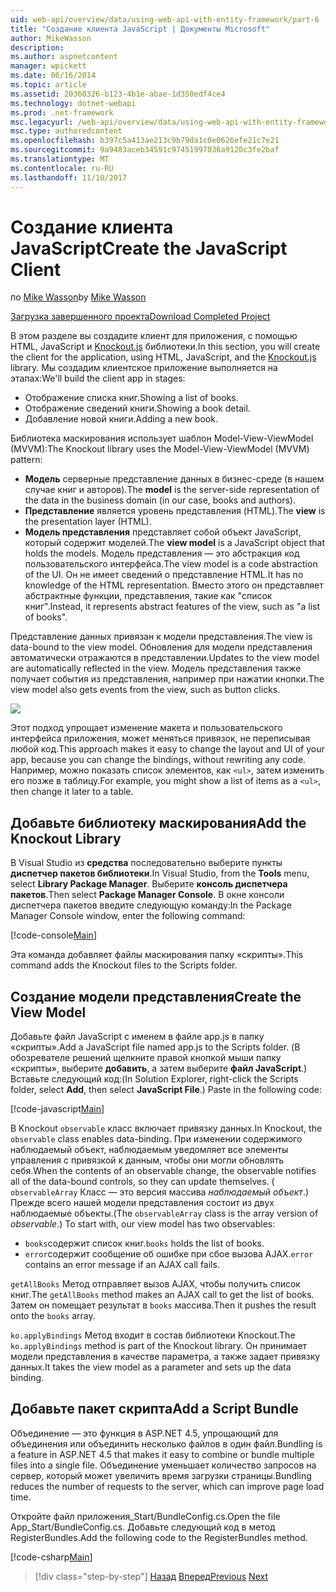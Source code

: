 ```yaml
---
uid: web-api/overview/data/using-web-api-with-entity-framework/part-6
title: "Создание клиента JavaScript | Документы Microsoft"
author: MikeWasson
description: 
ms.author: aspnetcontent
manager: wpickett
ms.date: 06/16/2014
ms.topic: article
ms.assetid: 20360326-b123-4b1e-abae-1d350edf4ce4
ms.technology: dotnet-webapi
ms.prod: .net-framework
msc.legacyurl: /web-api/overview/data/using-web-api-with-entity-framework/part-6
msc.type: authoredcontent
ms.openlocfilehash: b397c5a413ae213c9b79da1c0e0626efe21c7e21
ms.sourcegitcommit: 9a9483aceb34591c97451997036a9120c3fe2baf
ms.translationtype: MT
ms.contentlocale: ru-RU
ms.lasthandoff: 11/10/2017
---
```

<a name="create-the-javascript-client"></a><span data-ttu-id="b65b1-102">Создание клиента JavaScript</span><span class="sxs-lookup"><span data-stu-id="b65b1-102">Create the JavaScript Client</span></span>
====================
<span data-ttu-id="b65b1-103">по [Mike Wasson](https://github.com/MikeWasson)</span><span class="sxs-lookup"><span data-stu-id="b65b1-103">by [Mike Wasson](https://github.com/MikeWasson)</span></span>

[<span data-ttu-id="b65b1-104">Загрузка завершенного проекта</span><span class="sxs-lookup"><span data-stu-id="b65b1-104">Download Completed Project</span></span>](https://github.com/MikeWasson/BookService)

<span data-ttu-id="b65b1-105">В этом разделе вы создадите клиент для приложения, с помощью HTML, JavaScript и [Knockout.js](http://knockoutjs.com/) библиотеки.</span><span class="sxs-lookup"><span data-stu-id="b65b1-105">In this section, you will create the client for the application, using HTML, JavaScript, and the [Knockout.js](http://knockoutjs.com/) library.</span></span> <span data-ttu-id="b65b1-106">Мы создадим клиентское приложение выполняется на этапах:</span><span class="sxs-lookup"><span data-stu-id="b65b1-106">We'll build the client app in stages:</span></span>

- <span data-ttu-id="b65b1-107">Отображение списка книг.</span><span class="sxs-lookup"><span data-stu-id="b65b1-107">Showing a list of books.</span></span>
- <span data-ttu-id="b65b1-108">Отображение сведений книги.</span><span class="sxs-lookup"><span data-stu-id="b65b1-108">Showing a book detail.</span></span>
- <span data-ttu-id="b65b1-109">Добавление новой книги.</span><span class="sxs-lookup"><span data-stu-id="b65b1-109">Adding a new book.</span></span>

<span data-ttu-id="b65b1-110">Библиотека маскирования использует шаблон Model-View-ViewModel (MVVM):</span><span class="sxs-lookup"><span data-stu-id="b65b1-110">The Knockout library uses the Model-View-ViewModel (MVVM) pattern:</span></span>

- <span data-ttu-id="b65b1-111">**Модель** серверные представление данных в бизнес-среде (в нашем случае книг и авторов).</span><span class="sxs-lookup"><span data-stu-id="b65b1-111">The **model** is the server-side representation of the data in the business domain (in our case, books and authors).</span></span>
- <span data-ttu-id="b65b1-112">**Представление** является уровень представления (HTML).</span><span class="sxs-lookup"><span data-stu-id="b65b1-112">The **view** is the presentation layer (HTML).</span></span>
- <span data-ttu-id="b65b1-113">**Модель представления** представляет собой объект JavaScript, который содержит моделей.</span><span class="sxs-lookup"><span data-stu-id="b65b1-113">The **view model** is a JavaScript object that holds the models.</span></span> <span data-ttu-id="b65b1-114">Модель представления — это абстракция код пользовательского интерфейса.</span><span class="sxs-lookup"><span data-stu-id="b65b1-114">The view model is a code abstraction of the UI.</span></span> <span data-ttu-id="b65b1-115">Он не имеет сведений о представление HTML.</span><span class="sxs-lookup"><span data-stu-id="b65b1-115">It has no knowledge of the HTML representation.</span></span> <span data-ttu-id="b65b1-116">Вместо этого он представляет абстрактные функции, представления, такие как &quot;список книг&quot;.</span><span class="sxs-lookup"><span data-stu-id="b65b1-116">Instead, it represents abstract features of the view, such as &quot;a list of books&quot;.</span></span>

<span data-ttu-id="b65b1-117">Представление данных привязан к модели представления.</span><span class="sxs-lookup"><span data-stu-id="b65b1-117">The view is data-bound to the view model.</span></span> <span data-ttu-id="b65b1-118">Обновления для модели представления автоматически отражаются в представлении.</span><span class="sxs-lookup"><span data-stu-id="b65b1-118">Updates to the view model are automatically reflected in the view.</span></span> <span data-ttu-id="b65b1-119">Модель представления также получает события из представления, например при нажатии кнопки.</span><span class="sxs-lookup"><span data-stu-id="b65b1-119">The view model also gets events from the view, such as button clicks.</span></span>

![](part-6/_static/image1.png)

<span data-ttu-id="b65b1-120">Этот подход упрощает изменение макета и пользовательского интерфейса приложения, может меняться привязок, не переписывая любой код.</span><span class="sxs-lookup"><span data-stu-id="b65b1-120">This approach makes it easy to change the layout and UI of your app, because you can change the bindings, without rewriting any code.</span></span> <span data-ttu-id="b65b1-121">Например, можно показать список элементов, как `<ul>`, затем изменить его позже в таблицу.</span><span class="sxs-lookup"><span data-stu-id="b65b1-121">For example, you might show a list of items as a `<ul>`, then change it later to a table.</span></span>

## <a name="add-the-knockout-library"></a><span data-ttu-id="b65b1-122">Добавьте библиотеку маскирования</span><span class="sxs-lookup"><span data-stu-id="b65b1-122">Add the Knockout Library</span></span>

<span data-ttu-id="b65b1-123">В Visual Studio из **средства** последовательно выберите пункты **диспетчер пакетов библиотеки**.</span><span class="sxs-lookup"><span data-stu-id="b65b1-123">In Visual Studio, from the **Tools** menu, select **Library Package Manager**.</span></span> <span data-ttu-id="b65b1-124">Выберите **консоль диспетчера пакетов**.</span><span class="sxs-lookup"><span data-stu-id="b65b1-124">Then select **Package Manager Console**.</span></span> <span data-ttu-id="b65b1-125">В окне консоли диспетчера пакетов введите следующую команду:</span><span class="sxs-lookup"><span data-stu-id="b65b1-125">In the Package Manager Console window, enter the following command:</span></span>

[!code-console[Main](part-6/samples/sample1.cmd)]

<span data-ttu-id="b65b1-126">Эта команда добавляет файлы маскирования папку «скрипты».</span><span class="sxs-lookup"><span data-stu-id="b65b1-126">This command adds the Knockout files to the Scripts folder.</span></span>

## <a name="create-the-view-model"></a><span data-ttu-id="b65b1-127">Создание модели представления</span><span class="sxs-lookup"><span data-stu-id="b65b1-127">Create the View Model</span></span>

<span data-ttu-id="b65b1-128">Добавьте файл JavaScript с именем в файле app.js в папку «скрипты».</span><span class="sxs-lookup"><span data-stu-id="b65b1-128">Add a JavaScript file named app.js to the Scripts folder.</span></span> <span data-ttu-id="b65b1-129">(В обозревателе решений щелкните правой кнопкой мыши папку «скрипты», выберите **добавить**, а затем выберите **файл JavaScript**.) Вставьте следующий код:</span><span class="sxs-lookup"><span data-stu-id="b65b1-129">(In Solution Explorer, right-click the Scripts folder, select **Add**, then select **JavaScript File**.) Paste in the following code:</span></span>

[!code-javascript[Main](part-6/samples/sample2.js)]

<span data-ttu-id="b65b1-130">В Knockout `observable` класс включает привязку данных.</span><span class="sxs-lookup"><span data-stu-id="b65b1-130">In Knockout, the `observable` class enables data-binding.</span></span> <span data-ttu-id="b65b1-131">При изменении содержимого наблюдаемый объект, наблюдаемым уведомляет все элементы управления с привязкой к данным, чтобы они могли обновлять себя.</span><span class="sxs-lookup"><span data-stu-id="b65b1-131">When the contents of an observable change, the observable notifies all of the data-bound controls, so they can update themselves.</span></span> <span data-ttu-id="b65b1-132">( `observableArray` Класс — это версия массива *наблюдаемый объект*.) Прежде всего нашей модели представления состоит из двух наблюдаемые объекты.</span><span class="sxs-lookup"><span data-stu-id="b65b1-132">(The `observableArray` class is the array version of *observable*.) To start with, our view model has two observables:</span></span>

- <span data-ttu-id="b65b1-133">`books`содержит список книг.</span><span class="sxs-lookup"><span data-stu-id="b65b1-133">`books` holds the list of books.</span></span>
- <span data-ttu-id="b65b1-134">`error`содержит сообщение об ошибке при сбое вызова AJAX.</span><span class="sxs-lookup"><span data-stu-id="b65b1-134">`error` contains an error message if an AJAX call fails.</span></span>

<span data-ttu-id="b65b1-135">`getAllBooks` Метод отправляет вызов AJAX, чтобы получить список книг.</span><span class="sxs-lookup"><span data-stu-id="b65b1-135">The `getAllBooks` method makes an AJAX call to get the list of books.</span></span> <span data-ttu-id="b65b1-136">Затем он помещает результат в `books` массива.</span><span class="sxs-lookup"><span data-stu-id="b65b1-136">Then it pushes the result onto the `books` array.</span></span>

<span data-ttu-id="b65b1-137">`ko.applyBindings` Метод входит в состав библиотеки Knockout.</span><span class="sxs-lookup"><span data-stu-id="b65b1-137">The `ko.applyBindings` method is part of the Knockout library.</span></span> <span data-ttu-id="b65b1-138">Он принимает модели представления в качестве параметра, а также задает привязку данных.</span><span class="sxs-lookup"><span data-stu-id="b65b1-138">It takes the view model as a parameter and sets up the data binding.</span></span>

## <a name="add-a-script-bundle"></a><span data-ttu-id="b65b1-139">Добавьте пакет скрипта</span><span class="sxs-lookup"><span data-stu-id="b65b1-139">Add a Script Bundle</span></span>

<span data-ttu-id="b65b1-140">Объединение — это функция в ASP.NET 4.5, упрощающий для объединения или объединить несколько файлов в один файл.</span><span class="sxs-lookup"><span data-stu-id="b65b1-140">Bundling is a feature in ASP.NET 4.5 that makes it easy to combine or bundle multiple files into a single file.</span></span> <span data-ttu-id="b65b1-141">Объединение уменьшает количество запросов на сервер, который может увеличить время загрузки страницы.</span><span class="sxs-lookup"><span data-stu-id="b65b1-141">Bundling reduces the number of requests to the server, which can improve page load time.</span></span>

<span data-ttu-id="b65b1-142">Откройте файл приложения\_Start/BundleConfig.cs.</span><span class="sxs-lookup"><span data-stu-id="b65b1-142">Open the file App\_Start/BundleConfig.cs.</span></span> <span data-ttu-id="b65b1-143">Добавьте следующий код в метод RegisterBundles.</span><span class="sxs-lookup"><span data-stu-id="b65b1-143">Add the following code to the RegisterBundles method.</span></span>

[!code-csharp[Main](part-6/samples/sample3.cs)]

>[!div class="step-by-step"]
<span data-ttu-id="b65b1-144">[Назад](part-5.md)
[Вперед](part-7.md)</span><span class="sxs-lookup"><span data-stu-id="b65b1-144">[Previous](part-5.md)
[Next](part-7.md)</span></span>
